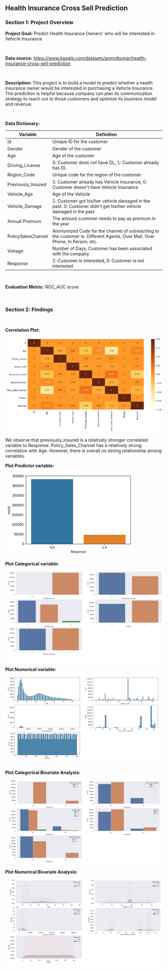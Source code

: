## Health Insurance Cross Sell Prediction

### Section 1: Project Overview

**Project Goal:** Predict Health Insurance Owners' who will be interested in Vehicle Insurance

</br>

**Data source:** https://www.kaggle.com/datasets/anmolkumar/health-insurance-cross-sell-prediction

</br>

**Description:** This project is to build a model to predict whether a health insurance owner would be interested in purchasing a Vehicle Insurance. The prediction is helpful because company can plan its communication strategy to reach out to those customers and optimize its business model and revenue.

</br>

**Data Dictionary:**

| Variable | Definition |
| --- | --- |
| id | Unique ID for the customer |
| Gender | Gender of the customer |
| Age | Age of the customer |
| Driving_License | 0: Customer does not have DL, 1: Customer already has DL |
| Region_Code | Unique code for the region of the customer |
| Previously_Insured | 1: Customer already has Vehicle Insurance, 0: Customer doesn't have Vehicle Insurance |
| Vehicle_Age | Age of the Vehicle |
| Vehicle_Damage | 1: Customer got his/her vehicle damaged in the past. 0: Customer didn't get his/her vehicle damaged in the past |
| Annual Premium | The amount customer needs to pay as premium in the year |
| PolicySalesChannel | Anonymized Code for the channel of outreaching to the customer ie. Different Agents, Over Mail, Over Phone, In Person, etc. |
| Vintage | Number of Days, Customer has been associated with the company |
| Response | 1: Customer is interested, 0: Customer is not interested |

</br>

**Evaluation Metric:** ROC_AUC score

</br>

### Section 2: Findings

</br>

**Correlation Plot:**

![](corr.png)

We observe that previously_insured is a relatively stronger correlated variable to Response. Policy_Sales_Channel has a relatively strong correlation with Age. However, there is overall no strong relationship among variables.

**Plot Predictor variable:**

![](predictor.png)

**Plot Categorical variable:**

![](cat_variable.png)

**Plot Numerical variable:**

![](num_variable.png)

**Plot Categorical Bivariate Analysis:**

![](bivariate_cat_analysis.png)

**Plot Numerical Bivariate Analysis:**

![](bivariate_num_analysis.png)

